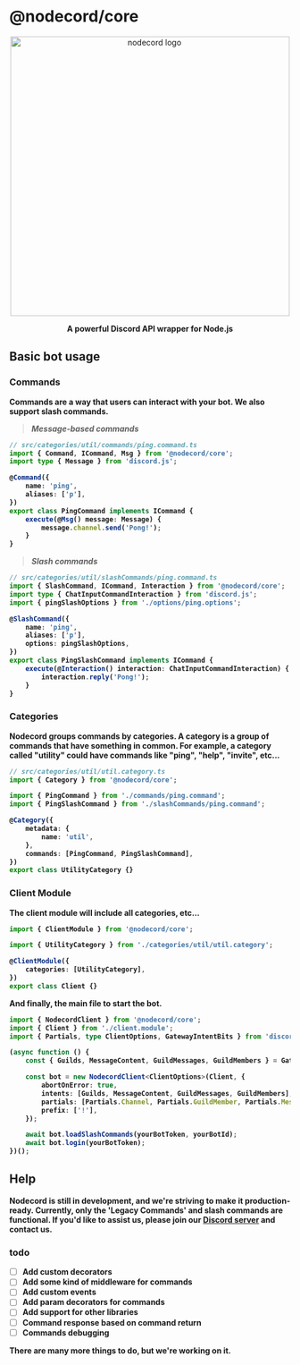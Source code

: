 # @nodecord/core

<p align="center">
  <a href="/" target="blank"><img src="https://media.discordapp.net/attachments/838828747762827338/1122284372184281169/image.png" width="500" alt="nodecord logo" /></a>
</p>

<p align="center"><strong>A powerful Discord API wrapper for Node.js<strong></p>

## Basic bot usage

### Commands

Commands are a way that users can interact with your bot. We also support slash commands.

> *Message-based commands*

```ts
// src/categories/util/commands/ping.command.ts
import { Command, ICommand, Msg } from '@nodecord/core';
import type { Message } from 'discord.js';

@Command({
    name: 'ping',
    aliases: ['p'],
})
export class PingCommand implements ICommand {
    execute(@Msg() message: Message) {
        message.channel.send('Pong!');
    }
}

```

> *Slash commands*

```ts
// src/categories/util/slashCommands/ping.command.ts
import { SlashCommand, ICommand, Interaction } from '@nodecord/core';
import type { ChatInputCommandInteraction } from 'discord.js';
import { pingSlashOptions } from './options/ping.options';

@SlashCommand({
    name: 'ping',
    aliases: ['p'],
    options: pingSlashOptions,
})
export class PingSlashCommand implements ICommand {
    execute(@Interaction() interaction: ChatInputCommandInteraction) {
        interaction.reply('Pong!');
    }
}

```

### Categories

Nodecord groups commands by categories. A category is a group of commands that have something in common. For example, a category called "utility" could have commands like "ping", "help", "invite", etc...

```ts
// src/categories/util/util.category.ts
import { Category } from '@nodecord/core';

import { PingCommand } from './commands/ping.command';
import { PingSlashCommand } from './slashCommands/ping.command';

@Category({
    metadata: {
        name: 'util',
    },
    commands: [PingCommand, PingSlashCommand],
})
export class UtilityCategory {}

```

### Client Module

The client module will include all categories, etc...

```ts
import { ClientModule } from '@nodecord/core';

import { UtilityCategory } from './categories/util/util.category';

@ClientModule({
    categories: [UtilityCategory],
})
export class Client {}
```

And finally, the main file to start the bot.

```ts
import { NodecordClient } from '@nodecord/core';
import { Client } from './client.module';
import { Partials, type ClientOptions, GatewayIntentBits } from 'discord.js';

(async function () {
    const { Guilds, MessageContent, GuildMessages, GuildMembers } = GatewayIntentBits;

    const bot = new NodecordClient<ClientOptions>(Client, {
        abortOnError: true,
        intents: [Guilds, MessageContent, GuildMessages, GuildMembers],
        partials: [Partials.Channel, Partials.GuildMember, Partials.Message, Partials.User],
        prefix: ['!'],
    });

    await bot.loadSlashCommands(yourBotToken, yourBotId);
    await bot.login(yourBotToken);
})();
```

## Help

Nodecord is still in development, and we're striving to make it production-ready. Currently, only the 'Legacy Commands' and slash commands are functional. If you'd like to assist us, please join our [Discord server](https://discord.gg/BSaERbS) and contact us.

### todo

- [ ] Add custom decorators
- [ ] Add some kind of middleware for commands
- [ ] Add custom events
- [ ] Add param decorators for commands
- [ ] Add support for other libraries
- [ ] Command response based on command return
- [ ] Commands debugging

There are many more things to do, but we're working on it.
